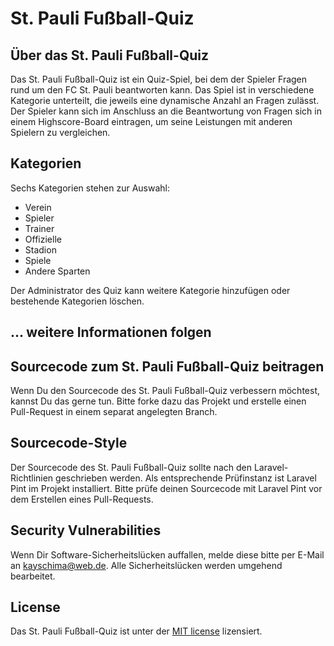 # St. Pauli Fußball-Quiz

## Über das St. Pauli Fußball-Quiz

Das St. Pauli Fußball-Quiz ist ein Quiz-Spiel, bei dem der Spieler Fragen rund um den FC St. Pauli beantworten kann. 
Das Spiel ist in verschiedene Kategorie unterteilt, die jeweils eine dynamische Anzahl an Fragen zulässt.
Der Spieler kann sich im Anschluss an die Beantwortung von Fragen sich in einem Highscore-Board eintragen, um seine Leistungen mit anderen Spielern zu vergleichen.

## Kategorien

Sechs Kategorien stehen zur Auswahl:
- Verein
- Spieler
- Trainer
- Offizielle
- Stadion
- Spiele
- Andere Sparten

Der Administrator des Quiz kann weitere Kategorie hinzufügen oder bestehende Kategorien löschen.

## ... weitere Informationen folgen

## Sourcecode zum St. Pauli Fußball-Quiz beitragen

Wenn Du den Sourcecode des St. Pauli Fußball-Quiz verbessern möchtest, kannst Du das gerne tun. Bitte forke dazu das Projekt
und erstelle einen Pull-Request in einem separat angelegten Branch.

## Sourcecode-Style

Der Sourcecode des St. Pauli Fußball-Quiz sollte nach den Laravel-Richtlinien geschrieben werden.
Als entsprechende Prüfinstanz ist Laravel Pint im Projekt installiert. Bitte prüfe deinen Sourcecode mit Laravel Pint
vor dem Erstellen eines Pull-Requests.

## Security Vulnerabilities

Wenn Dir Software-Sicherheitslücken auffallen, melde diese bitte per E-Mail an [kayschima@web.de](mailto:kayschima@web.de).
Alle Sicherheitslücken werden umgehend bearbeitet.

## License

Das St. Pauli Fußball-Quiz ist unter der [MIT license](https://opensource.org/licenses/MIT) lizensiert.
